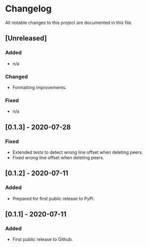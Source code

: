 # Changelog

All notable changes to this project are documented in this file.

## [Unreleased]

### Added

- n/a

### Changed
- Formatting improvements.

### Fixed
- n/a

## [0.1.3] - 2020-07-28

### Fixed

- Extended tests to detect wrong line offset when deleting peers.
- Fixed wrong line offset when deleting peers.

## [0.1.2] - 2020-07-11

### Added

- Prepared for first public release to PyPi.

## [0.1.1] - 2020-07-11

### Added

- First public release to Github.
